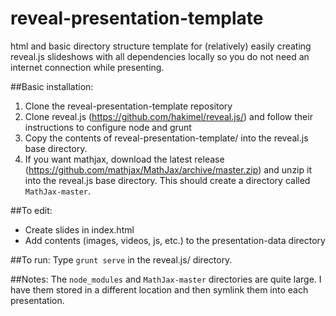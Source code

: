 # reveal-presentation-template
html and basic directory structure template for (relatively) easily creating reveal.js slideshows with all dependencies locally so you do not need an internet connection while presenting.

##Basic installation:
1. Clone the reveal-presentation-template repository
2. Clone reveal.js (https://github.com/hakimel/reveal.js/) and follow their instructions to configure node and grunt
3. Copy the contents of reveal-presentation-template/ into the reveal.js base directory.
4. If you want mathjax, download the latest release (https://github.com/mathjax/MathJax/archive/master.zip) and unzip it into the reveal.js base directory.  This should create a directory called `MathJax-master`.

##To edit: 
 * Create slides in index.html
 * Add contents (images, videos, js, etc.) to the presentation-data directory

##To run:
Type `grunt serve` in the reveal.js/ directory.

##Notes:
The `node_modules` and `MathJax-master` directories are quite large.  I have them stored in a different location and then symlink them into each presentation. 
